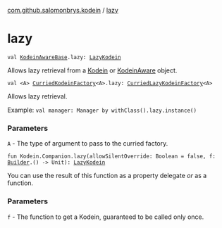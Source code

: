 [com.github.salomonbrys.kodein](index.md) / [lazy](.)

# lazy

`val `[`KodeinAwareBase`](-kodein-aware-base/index.md)`.lazy: `[`LazyKodein`](-lazy-kodein/index.md)

Allows lazy retrieval from a [Kodein](-kodein/index.md) or [KodeinAware](-kodein-aware.md) object.

`val <A> `[`CurriedKodeinFactory`](-curried-kodein-factory/index.md)`<A>.lazy: `[`CurriedLazyKodeinFactory`](-curried-lazy-kodein-factory/index.md)`<A>`

Allows lazy retrieval.

Example: `val manager: Manager by withClass().lazy.instance()`

### Parameters

`A` - The type of argument to pass to the curried factory.

`fun Kodein.Companion.lazy(allowSilentOverride: Boolean = false, f: `[`Builder`](-kodein/-builder/index.md)`.() -> Unit): `[`LazyKodein`](-lazy-kodein/index.md)

You can use the result of this function as a property delegate *or* as a function.

### Parameters

`f` - The function to get a Kodein, guaranteed to be called only once.